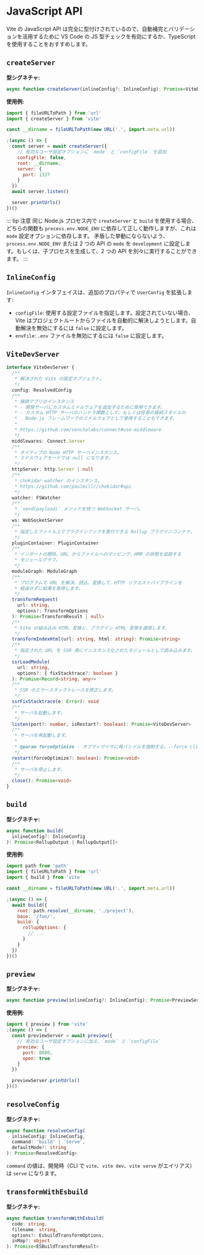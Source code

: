# JavaScript API

Vite の JavaScript API は完全に型付けされているので、自動補完とバリデーションを活用するために VS Code の JS 型チェックを有効にするか、TypeScript を使用することをおすすめします。

## `createServer`

**型シグネチャ:**

```ts
async function createServer(inlineConfig?: InlineConfig): Promise<ViteDevServer>
```

**使用例:**

```js
import { fileURLToPath } from 'url'
import { createServer } from 'vite'

const __dirname = fileURLToPath(new URL('.', import.meta.url))

;(async () => {
  const server = await createServer({
    // 有効なユーザ設定オプションに `mode` と `configFile` を追加
    configFile: false,
    root: __dirname,
    server: {
      port: 1337
    }
  })
  await server.listen()

  server.printUrls()
})()
```

::: tip 注意
同じ Node.js プロセス内で `createServer` と `build` を使用する場合、どちらの関数も `process.env.`<wbr>`NODE_ENV` に依存して正しく動作しますが、これは `mode` 設定オプションに依存します。 矛盾した挙動にならないよう、`process.env.`<wbr>`NODE_ENV` または 2 つの API の `mode` を `development` に設定します。もしくは、子プロセスを生成して、2 つの API を別々に実行することができます。
:::

## `InlineConfig`

`InlineConfig` インタフェイスは、追加のプロパティで `UserConfig` を拡張します:

- `configFile`: 使用する設定ファイルを指定します。設定されていない場合、Vite はプロジェクトルートからファイルを自動的に解決しようとします。自動解決を無効にするには `false` に設定します。
- `envFile`: `.env` ファイルを無効にするには `false` に設定します。

## `ViteDevServer`

```ts
interface ViteDevServer {
  /**
   * 解決された Vite の設定オブジェクト。
   */
  config: ResolvedConfig
  /**
   * 接続アプリのインスタンス
   * - 開発サーバにカスタムミドルウェアを追加するために使用できます。
   * - カスタム HTTP サーバのハンドラ関数として、もしくは任意の接続スタイルの
   *   Node.js フレームワークのミドルウェアとして使用することもできます。
   *
   * https://github.com/senchalabs/connect#use-middleware
   */
  middlewares: Connect.Server
  /**
   * ネイティブの Node HTTP サーバインスタンス。
   * ミドルウェアモードでは null になります。
   */
  httpServer: http.Server | null
  /**
   * chokidar watcher のインスタンス。
   * https://github.com/paulmillr/chokidar#api
   */
  watcher: FSWatcher
  /**
   * `send(payload)` メソッドを持つ WebSocket サーバ。
   */
  ws: WebSocketServer
  /**
   * 指定したファイル上でプラグインフックを実行できる Rollup プラグインコンテナ。
   */
  pluginContainer: PluginContainer
  /**
   * インポートの関係、URL からファイルへのマッピング、HMR の状態を追跡する
   * モジュールグラフ。
   */
  moduleGraph: ModuleGraph
  /**
   * プログラムで URL を解決、読込、変換して、HTTP リクエストパイプラインを
   * 経由せずに結果を取得します。
   */
  transformRequest(
    url: string,
    options?: TransformOptions
  ): Promise<TransformResult | null>
  /**
   * Vite の組み込み HTML 変換と、プラグイン HTML 変換を適用します。
   */
  transformIndexHtml(url: string, html: string): Promise<string>
  /**
   * 指定された URL を SSR 用にインスタンス化されたモジュールとして読み込みます。
   */
  ssrLoadModule(
    url: string,
    options?: { fixStacktrace?: boolean }
  ): Promise<Record<string, any>>
  /**
   * SSR のエラースタックトレースを修正します。
   */
  ssrFixStacktrace(e: Error): void
  /**
   * サーバを起動します。
   */
  listen(port?: number, isRestart?: boolean): Promise<ViteDevServer>
  /**
   * サーバを再起動します。
   *
   * @param forceOptimize - オプティマイザに再バンドルを強制する。--force cliフラグと同じ
   */
  restart(forceOptimize?: boolean): Promise<void>
  /**
   * サーバを停止します。
   */
  close(): Promise<void>
}
```

## `build`

**型シグネチャ:**

```ts
async function build(
  inlineConfig?: InlineConfig
): Promise<RollupOutput | RollupOutput[]>
```

**使用例:**

```js
import path from 'path'
import { fileURLToPath } from 'url'
import { build } from 'vite'

const __dirname = fileURLToPath(new URL('.', import.meta.url))

;(async () => {
  await build({
    root: path.resolve(__dirname, './project'),
    base: '/foo/',
    build: {
      rollupOptions: {
        // ...
      }
    }
  })
})()
```

## `preview`

**型シグネチャ:**

```ts
async function preview(inlineConfig?: InlineConfig): Promise<PreviewServer>
```

**使用例:**

```js
import { preview } from 'vite'
;(async () => {
  const previewServer = await preview({
    // 有効なユーザ設定オプションに加え、`mode` と `configFile`
    preview: {
      port: 8080,
      open: true
    }
  })

  previewServer.printUrls()
})()
```

## `resolveConfig`

**型シグネチャ:**

```ts
async function resolveConfig(
  inlineConfig: InlineConfig,
  command: 'build' | 'serve',
  defaultMode?: string
): Promise<ResolvedConfig>
```

`command` の値は、開発時（CLI で `vite`、`vite dev`、`vite serve` がエイリアス）は `serve` になります。

## `transformWithEsbuild`

**型シグネチャ:**

```ts
async function transformWithEsbuild(
  code: string,
  filename: string,
  options?: EsbuildTransformOptions,
  inMap?: object
): Promise<ESBuildTransformResult>
```
